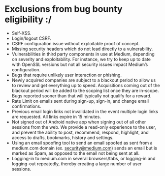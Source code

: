 # Exclusions from bug bounty eligibility :/

- Self-XSS.
- Login/logout CSRF.
- CSRF configuration issue without exploitable proof of concept.
- Missing security headers which do not lead directly to a vulnerability.
- Vulnerabilities in third party components in use at Medium, depending on severity and exploitability. For instance, we try to keep up to date with OpenSSL versions but not all security issues impact Medium’s configuration.
- Bugs that require unlikely user interaction or phishing.
- Newly acquired companies are subject to a blackout period to allow us to review and get everything up to speed. Acquisitions coming out of the blackout period will be added to the scoping list once they are in-scope. Bugs reported sooner than that will typically not qualify for a reward.
- Rate Limit on emails sent during sign-up, sign-in, and change email confirmations.
- Previous email login links not invalidated in the event multiple login links are requested. All links expire in 15 minutes.
- Not signed out of Android native app when signing out of all other sessions from the web. We provide a read-only experience to the user, and prevent the ability to post, recommend, respond, highlight, and access to drafts, bookmarks, history and settings.
- Using an email spoofing tool to send an email spoofed as sent from a medium.com domain (ex. security@medium.com) sends an email but is marked as Spam, as opposed to the email not being sent at all.
- Logging-in to medium.com in several browsers/tabs, or logging-in and logging-out repeatedly, thereby creating a large number of user sessions.
